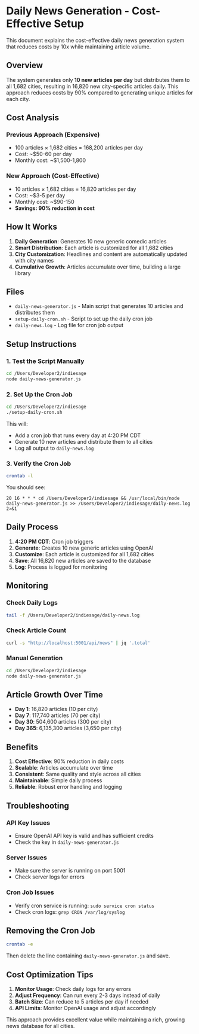 # Daily News Generation - Cost-Effective Setup

This document explains the cost-effective daily news generation system that reduces costs by 10x while maintaining article volume.

## Overview

The system generates only **10 new articles per day** but distributes them to all 1,682 cities, resulting in 16,820 new city-specific articles daily. This approach reduces costs by 90% compared to generating unique articles for each city.

## Cost Analysis

### Previous Approach (Expensive)
- 100 articles × 1,682 cities = 168,200 articles per day
- Cost: ~$50-60 per day
- Monthly cost: ~$1,500-1,800

### New Approach (Cost-Effective)
- 10 articles × 1,682 cities = 16,820 articles per day
- Cost: ~$3-5 per day
- Monthly cost: ~$90-150
- **Savings: 90% reduction in cost**

## How It Works

1. **Daily Generation**: Generates 10 new generic comedic articles
2. **Smart Distribution**: Each article is customized for all 1,682 cities
3. **City Customization**: Headlines and content are automatically updated with city names
4. **Cumulative Growth**: Articles accumulate over time, building a large library

## Files

- `daily-news-generator.js` - Main script that generates 10 articles and distributes them
- `setup-daily-cron.sh` - Script to set up the daily cron job
- `daily-news.log` - Log file for cron job output

## Setup Instructions

### 1. Test the Script Manually

```bash
cd /Users/Developer2/indiesage
node daily-news-generator.js
```

### 2. Set Up the Cron Job

```bash
cd /Users/Developer2/indiesage
./setup-daily-cron.sh
```

This will:
- Add a cron job that runs every day at 4:20 PM CDT
- Generate 10 new articles and distribute them to all cities
- Log all output to `daily-news.log`

### 3. Verify the Cron Job

```bash
crontab -l
```

You should see:
```
20 16 * * * cd /Users/Developer2/indiesage && /usr/local/bin/node daily-news-generator.js >> /Users/Developer2/indiesage/daily-news.log 2>&1
```

## Daily Process

1. **4:20 PM CDT**: Cron job triggers
2. **Generate**: Creates 10 new generic articles using OpenAI
3. **Customize**: Each article is customized for all 1,682 cities
4. **Save**: All 16,820 new articles are saved to the database
5. **Log**: Process is logged for monitoring

## Monitoring

### Check Daily Logs

```bash
tail -f /Users/Developer2/indiesage/daily-news.log
```

### Check Article Count

```bash
curl -s "http://localhost:5001/api/news" | jq '.total'
```

### Manual Generation

```bash
cd /Users/Developer2/indiesage
node daily-news-generator.js
```

## Article Growth Over Time

- **Day 1**: 16,820 articles (10 per city)
- **Day 7**: 117,740 articles (70 per city)
- **Day 30**: 504,600 articles (300 per city)
- **Day 365**: 6,135,300 articles (3,650 per city)

## Benefits

1. **Cost Effective**: 90% reduction in daily costs
2. **Scalable**: Articles accumulate over time
3. **Consistent**: Same quality and style across all cities
4. **Maintainable**: Simple daily process
5. **Reliable**: Robust error handling and logging

## Troubleshooting

### API Key Issues
- Ensure OpenAI API key is valid and has sufficient credits
- Check the key in `daily-news-generator.js`

### Server Issues
- Make sure the server is running on port 5001
- Check server logs for errors

### Cron Job Issues
- Verify cron service is running: `sudo service cron status`
- Check cron logs: `grep CRON /var/log/syslog`

## Removing the Cron Job

```bash
crontab -e
```

Then delete the line containing `daily-news-generator.js` and save.

## Cost Optimization Tips

1. **Monitor Usage**: Check daily logs for any errors
2. **Adjust Frequency**: Can run every 2-3 days instead of daily
3. **Batch Size**: Can reduce to 5 articles per day if needed
4. **API Limits**: Monitor OpenAI usage and adjust accordingly

This approach provides excellent value while maintaining a rich, growing news database for all cities.
